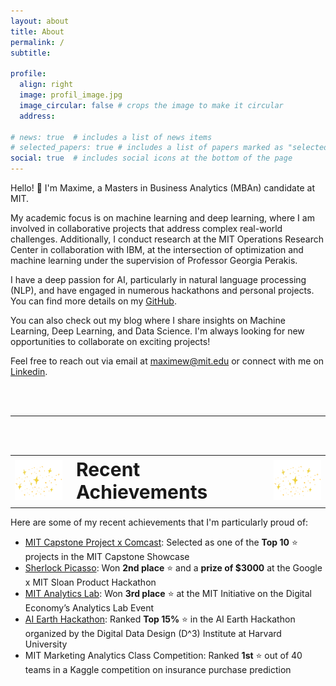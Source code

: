 ```yaml
---
layout: about
title: About
permalink: /
subtitle: 

profile:
  align: right
  image: profil_image.jpg
  image_circular: false # crops the image to make it circular
  address:

# news: true  # includes a list of news items
# selected_papers: true # includes a list of papers marked as "selected={true}"
social: true  # includes social icons at the bottom of the page
---
```


Hello! :wave:  I'm Maxime, a Masters in Business Analytics (MBAn) candidate at MIT.

My academic focus is on machine learning and deep learning, where I am involved in collaborative projects that address complex real-world challenges. Additionally, I conduct research at the MIT Operations Research Center in collaboration with IBM, at the intersection of optimization and machine learning under the supervision of Professor Georgia Perakis.

I have a deep passion for AI, particularly in natural language processing (NLP), and have engaged in numerous hackathons and personal projects. You can find more details on my [GitHub](https://github.com/maxime7770).

You can also check out my blog where I share insights on Machine Learning, Deep Learning, and Data Science. I'm always looking for new opportunities to collaborate on exciting projects!

Feel free to reach out via email at [maximew@mit.edu](mailto:) or connect with me on [Linkedin](https://www.linkedin.com/in/maxime-wolf/).


<br />
<br />

---

<br />
<br />

<!-- ![Alt text for the GIF](assets/img/giphy.gif) -->
<!-- <img src="assets/img/giphy.gif" width="100" alt="Example GIF"> -->

<table>
  <tr>
    <td><img src="assets/img/giphy.gif" alt="First GIF" style="width: 100px;"></td>
    <td style="font-size: 30px; font-weight: bold;">Recent Achievements</td>
    <td><img src="assets/img/giphy.gif" alt="Second GIF" style="width: 100px;"></td>
  </tr>
</table>

Here are some of my recent achievements that I'm particularly proud of:

- [MIT Capstone Project x Comcast](https://www.maximewolf.com/projects/MIT_Capstone_Project/): Selected as one of the **Top 10** ⭐ projects in the MIT Capstone Showcase
- [Sherlock Picasso](https://github.com/maxime7770/Sherlock-Picasso): Won **2nd place** ⭐ and a **prize of $3000** at the Google x MIT Sloan Product Hackathon
- [MIT Analytics Lab](https://maxime7770.github.io/projects/AI_Powered_Email_Assistant_for_CMA-CGM/): Won **3rd place** ⭐ at the MIT Initiative on the Digital Economy’s Analytics Lab Event
- [AI Earth Hackathon](https://github.com/maxime7770/AI-Earth-Hackathon): Ranked **Top 15%** ⭐ in the AI Earth Hackathon organized by the Digital Data Design (D^3) Institute at Harvard University
- MIT Marketing Analytics Class Competition: Ranked **1st** ⭐ out of 40 teams in a Kaggle competition on insurance purchase prediction 

<br />
<br />
